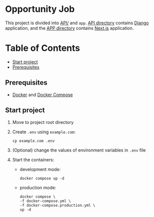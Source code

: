 # Opportunity Job

This project is divided into [API/](/opportunity_job_api/README.md)
and `app`.
[API directory](opportunity_job_api) contains
[Django](https://www.djangoproject.com/) application,
and the [APP directory](TODO) contains
[Next.js](https://nextjs.org/) application.

Table of Contents
=================

* [Start project](#start-project)
* [Prerequisites](#prerequisites)

## Prerequisites

- [Docker](https://docs.docker.com/engine/install/) and
  [Docker Compose](https://docs.docker.com/compose/install/)

## Start project

1. Move to project root directory

2. Create `.env` using `example.com`:

   `cp example.com .env`

3. (Optional) change the values of environment variables in `.env` file

4. Start the containers:
    - development mode:
      ```shell
      docker compose up -d
      ```
    - production mode:
      ```shell
      docker compose \
      -f docker-compose.yml \
      -f docker-compose.production.yml \
      up -d
      ```
